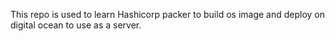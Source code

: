 This repo is used to learn Hashicorp packer to build os image and deploy on digital ocean to use as a server.